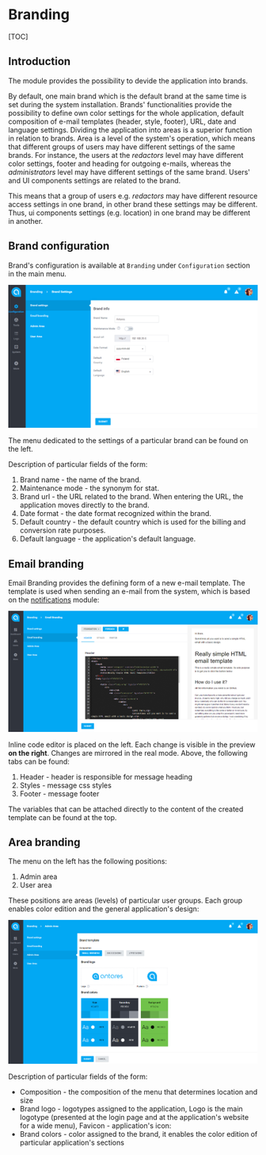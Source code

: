 # Branding

[TOC]

## Introduction

The module provides the possibility to devide the application into brands. 

By default, one main brand which is the default brand at the same time is set during the system installation. 
Brands' functionalities provide the possibility to define own color settings for the whole application, 
default composition of e-mail templates (header, style, footer), URL, date and language settings. 
Dividing the application into areas is a superior function in relation to brands. 
Area is a level of the system's operation, which means that different groups of users may have different settings of the same brands. 
For instance, the users at the *redactors* level may have different color settings, 
footer and heading for outgoing e-mails, whereas the *administrators* level may have different settings of the same brand. 
Users' and UI components settings are related to the brand.
 
This means that a group of users e.g. *redactors* may have different resource access settings in one brand, 
in other brand these settings may be different. Thus, ui components settings (e.g. location) in one brand may be different in another.

## Brand configuration
  
Brand's configuration is available at `Branding` under `Configuration` section in the main menu.

![brand_edit](../img/docs/core_modules/branding/brand_edit.PNG)
   
The menu dedicated to the settings of a particular brand can be found on the left. 

Description of particular fields of the form:
1. Brand name - the name of the brand.
2. Maintenance mode - the synonym for stat.
3. Brand url - the URL related to the brand. When entering the URL, the application moves directly to the brand.
4. Date format - the date format recognized within the brand.
5. Default country - the default country which is used for the billing and conversion rate purposes.
6. Default language - the application's default language.

## Email branding

Email Branding provides the defining form of a new e-mail template. 
The template is used when sending an e-mail from the system, which is based on the [notifications](../core-modules/notifications.md) module:

![brand_email](../img/docs/core_modules/branding/brand_email.PNG)
  
Inline code editor is placed on the left. Each change is visible in the preview **on the right**. Changes are mirrored in the real mode. Above, the following tabs can be found:

1. Header - header is responsible for message heading
2. Styles - message css styles
3. Footer - message footer

The variables that can be attached directly to the content of the created template can be found at the top.

## Area branding

The menu on the left has the following positions:
1. Admin area
2. User area

These positions are areas (levels) of particular user groups. Each group enables color edition and the general application's design:

![brand_area](../img/docs/core_modules/branding/brand_area.PNG)  
  
Description of particular fields of the form:

* Composition - the composition of the menu that determines location and size
* Brand logo - logotypes assigned to the application, Logo is the main logotype (presented at the login page and at the application's website for a wide menu), Favicon - application's icon:
* Brand colors - color assigned to the brand, it enables the color edition of particular application's sections

  
